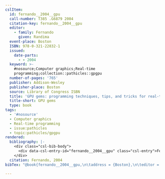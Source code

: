 ```yaml
---
cslItem:
  id: fernando__2004__gpu
  call-number: T385 .G6879 2004
  citation-key: fernando__2004__gpu
  editor:
    - family: Fernando
      given: Randima
  event-place: Boston
  ISBN: 978-0-321-22832-1
  issued:
    date-parts:
      - - 2004
  keyword: >-
    #nosource;Computer graphics;Real-time
    programming;collection::pathicles::gpgpu
  number-of-pages: '765'
  publisher: Addison-Wesley
  publisher-place: Boston
  source: Library of Congress ISBN
  title: 'GPU gems: programming techniques, tips, and tricks for real-time graphics'
  title-short: GPU gems
  type: book
tags:
  - '#nosource'
  - Computer graphics
  - Real-time programming
  - issue:pathicles
  - topic:pathicles/gpgpu
rendered:
  bibliography: |-
    <div class="csl-bib-body">
      <div data-csl-entry-id="fernando__2004__gpu" class="csl-entry">Fernando, R. ed. (2004) <i>GPU gems: programming techniques, tips, and tricks for real-time graphics</i>. Boston: Addison-Wesley.</div>
    </div>
  citation: Fernando, 2004
bibTex: "@book{fernando__2004__gpu,\n\taddress = {Boston},\n\teditor = {Fernando, Randima},\n\tyear = {2004},\n\tpublisher = {Addison-Wesley},\n\ttitle = {GPU gems: programming techniques, tips, and tricks for real-time graphics},\n}\n\n"

---
```

